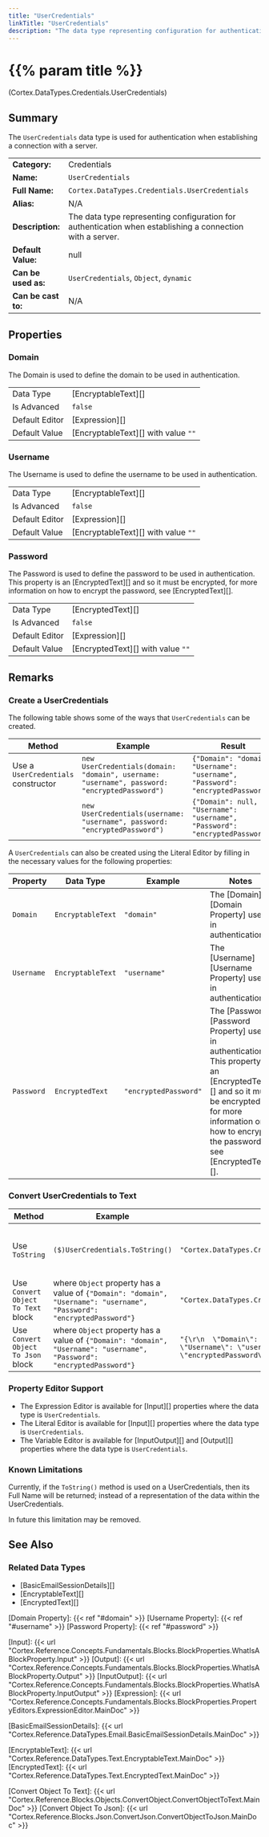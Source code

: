 ```yaml
---
title: "UserCredentials"
linkTitle: "UserCredentials"
description: "The data type representing configuration for authentication when establishing a connection with a server."
---
```



# {{% param title %}}

<p class="namespace">(Cortex.DataTypes.Credentials.UserCredentials)</p>

## Summary

The `UserCredentials` data type is used for authentication when establishing a connection with a server.

| | |
|-|-|
| **Category:**          | Credentials                                            |
| **Name:**              | `UserCredentials`                                      |
| **Full Name:**         | `Cortex.DataTypes.Credentials.UserCredentials`         |
| **Alias:**             | N/A                                                    |
| **Description:**       | The data type representing configuration for authentication when establishing a connection with a server. |
| **Default Value:**     | null                                                   |
| **Can be used as:**    | `UserCredentials`, `Object`, `dynamic`                 |
| **Can be cast to:**    | N/A                                                    |

## Properties

### Domain

The Domain is used to define the domain to be used in authentication.

| | |
|--------------------|---------------------------|
| Data Type | [EncryptableText][] |
| Is Advanced | `false` |
| Default Editor | [Expression][] |
| Default Value | [EncryptableText][] with value `""` |

### Username

The Username is used to define the username to be used in authentication.

| | |
|--------------------|---------------------------|
| Data Type | [EncryptableText][] |
| Is Advanced | `false` |
| Default Editor | [Expression][] |
| Default Value | [EncryptableText][] with value `""` |

### Password

The Password is used to define the password to be used in authentication. This property is an [EncryptedText][] and so it must be encrypted, for more information on how to encrypt the password, see [EncryptedText][].

| | |
|--------------------|---------------------------|
| Data Type | [EncryptedText][] |
| Is Advanced | `false` |
| Default Editor | [Expression][] |
| Default Value | [EncryptedText][] with value `""` |

## Remarks

### Create a UserCredentials

The following table shows some of the ways that `UserCredentials` can be created.

| Method | Example | Result | Editor&nbsp;Support | Notes |
|-|-|-|-|-|
| Use a `UserCredentials` constructor | `new UserCredentials(domain: "domain", username: "username", password: "encryptedPassword")` | `{"Domain": "domain", "Username": "username", "Password": "encryptedPassword"}` | Expression |  |
| | `new UserCredentials(username: "username", password: "encryptedPassword")` | `{"Domain": null, "Username": "username", "Password": "encryptedPassword"}` | Expression |  |

A `UserCredentials` can also be created using the Literal Editor by filling in the necessary values for the following properties:

| Property | Data Type | Example | Notes |
|-|-|-|-|
| `Domain` | `EncryptableText` | `"domain"` | The [Domain][Domain Property] used in authentication. |
| `Username` | `EncryptableText` | `"username"` | The [Username][Username Property] used in authentication. |
| `Password` | `EncryptedText` | `"encryptedPassword"` | The [Password][Password Property] used in authentication. This property is an [EncryptedText][] and so it must be encrypted, for more information on how to encrypt the password, see [EncryptedText][].  |

### Convert UserCredentials to Text

| Method | Example | Result | Editor&nbsp;Support | Notes |
|-|-|-|-|-|
| Use `ToString` | `($)UserCredentials.ToString()` | `"Cortex.DataTypes.Credentials.UserCredentials"` | Expression | ToString will return the Full Name of the UserCredentials Data Type |
| Use `Convert Object To Text` block | where `Object` property has a value of `{"Domain": "domain", "Username": "username", "Password": "encryptedPassword"}` | `"Cortex.DataTypes.Credentials.UserCredentials"` | N/A  | See [Convert Object To Text][] |
| Use `Convert Object To Json` block | where `Object` property has a value of `{"Domain": "domain", "Username": "username", "Password": "encryptedPassword"}` | `"{\r\n  \"Domain\": \"domain\",\r\n  \"Username\": \"username\",\r\n  \"Password\": \"encryptedPassword\"\r\n}"` | N/A  | See [Convert Object To Json][] |

### Property Editor Support

* The Expression Editor is available for [Input][] properties where the data type is `UserCredentials`.
* The Literal Editor is available for [Input][] properties where the data type is `UserCredentials`.
* The Variable Editor is available for [InputOutput][] and [Output][] properties where the data type is `UserCredentials`.

### Known Limitations

Currently, if the `ToString()` method is used on a UserCredentials, then its Full Name will be returned; instead of a representation of the data within the UserCredentials.

In future this limitation may be removed.

## See Also

### Related Data Types

* [BasicEmailSessionDetails][]
* [EncryptableText][]
* [EncryptedText][]

[Domain Property]: {{< ref "#domain" >}}
[Username Property]: {{< ref "#username" >}}
[Password Property]: {{< ref "#password" >}}

[Input]: {{< url "Cortex.Reference.Concepts.Fundamentals.Blocks.BlockProperties.WhatIsABlockProperty.Input" >}}
[Output]: {{< url "Cortex.Reference.Concepts.Fundamentals.Blocks.BlockProperties.WhatIsABlockProperty.Output" >}}
[InputOutput]: {{< url "Cortex.Reference.Concepts.Fundamentals.Blocks.BlockProperties.WhatIsABlockProperty.InputOutput" >}}
[Expression]: {{< url "Cortex.Reference.Concepts.Fundamentals.Blocks.BlockProperties.PropertyEditors.ExpressionEditor.MainDoc" >}}

[BasicEmailSessionDetails]: {{< url "Cortex.Reference.DataTypes.Email.BasicEmailSessionDetails.MainDoc" >}}

[EncryptableText]: {{< url "Cortex.Reference.DataTypes.Text.EncryptableText.MainDoc" >}}
[EncryptedText]: {{< url "Cortex.Reference.DataTypes.Text.EncryptedText.MainDoc" >}}

[Convert Object To Text]: {{< url "Cortex.Reference.Blocks.Objects.ConvertObject.ConvertObjectToText.MainDoc" >}}
[Convert Object To Json]: {{< url "Cortex.Reference.Blocks.Json.ConvertJson.ConvertObjectToJson.MainDoc" >}}
